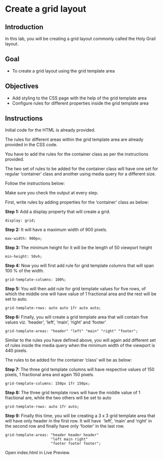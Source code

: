 # Create a grid layout

## Introduction
In this lab, you will be creating a grid layout commonly called the Holy Grail layout.

## Goal
* To create a grid layout  using the grid template area 

## Objectives
* Add styling to the CSS page with the help of the grid template area 
* Configure rules for different properties inside the grid template area

## Instructions
Initial code for the HTML is already provided.

The rules for different areas within the grid template area are already provided in the CSS code. 

You have to add the rules for the container class as per the instructions provided.

The two set of rules to be added for the container class will have one set for regular ‘container’ class and another using media query for a different size.

Follow the instructions below:

Make sure you check the output at every step.

First, write rules by adding properties for the ‘container’ class as below:

**Step 1:**  Add a display property that will create a grid.

```
display: grid;
```

**Step 2:**  It will have a maximum width of 900 pixels.

```
max-width: 900px;
```

**Step 3:**  The minimum height for it will be the length of 50 viewport height

```
min-height: 50vh;
```

**Step 4:**  Now you will first add rule for grid template columns that will span 100 % of the width.

```
grid-template-columns: 100%;
```

**Step 5:**  You will then add rule for grid template values for five rows, of which the middle one will have value of 1 fractional area and the rest will be set to auto.

```
grid-template-rows: auto auto 1fr auto auto;
```

**Step 6:**  Finally, you will create a grid template area that will contain five values viz. ‘header’, ‘left’, ‘main’, ‘right’ and ‘footer’

```
grid-template-areas: "header" "left" "main" "right" "footer";
```

Similar to the rules you have defined above, you will again add different set of rules inside the media query when the minimum width of the viewport is 440 pixels.

The rules to be added for the container ‘class’ will be as below:

**Step 7:**  The three grid template columns will have respective values of 150 pixels, 1 fractional area and again 150 pixels.

```
grid-template-columns: 150px 1fr 150px;
```

**Step 8:**  The three grid template rows will have the middle value of 1 fractional are, while the two others will be set to auto

```
grid-template-rows: auto 1fr auto;
```

**Step 9:**  Finally this time, you will be creating a 3 x 3 grid template area that will have only header in the first row. It will have  ‘left’, ‘main’ and ‘right’ in the second row and finally have only ‘footer’ in the last row.

```
grid-template-areas: "header header header" 
                     "left main right" 
					 "footer footer footer";
```


Open index.html in Live Preview.